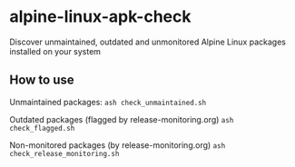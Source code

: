 # alpine-linux-apk-check
Discover unmaintained, outdated and unmonitored Alpine Linux packages installed on your system

## How to use

Unmaintained packages: `ash check_unmaintained.sh`

Outdated packages (flagged by release-monitoring.org) `ash check_flagged.sh`

Non-monitored packages (by release-monitoring.org) `ash check_release_monitoring.sh`
